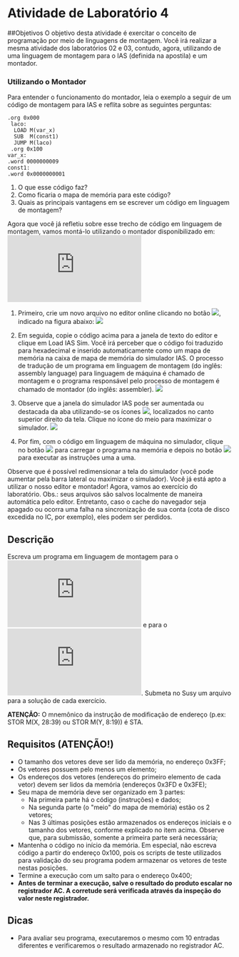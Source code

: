 # Atividade de Laboratório 4

##Objetivos
O objetivo desta atividade é exercitar o conceito de programação por meio de linguagens de montagem. Você irá realizar a mesma atividade dos laboratórios 02 e 03, contudo, agora, utilizando de uma linguagem de montagem para o IAS (definida na apostila) e um montador.

### Utilizando o Montador

Para entender o funcionamento do montador, leia o exemplo a seguir de um código de montagem para IAS e reflita sobre as seguintes perguntas:
```
.org 0x000
 laco:
  LOAD M(var_x)
  SUB  M(const1)
  JUMP M(laco)
 .org 0x100
var_x: 
.word 0000000009
const1: 
.word 0x0000000001
```
1. O que esse código faz?
2. Como ficaria o mapa de memória para este código?
3. Quais as principais vantagens em se escrever um código em linguagem de montagem?

Agora que você já refletiu sobre esse trecho de código em linguagem de montagem, vamos montá-lo utilizando o montador disponibilizado em: ![assembler.html](https://www.ic.unicamp.br/~edson/disciplinas/mc404/2019-2s/ab/IAS-Assembler/assembler.html)

1. Primeiro, crie um novo arquivo no editor online clicando no botão ![](https://www.ic.unicamp.br/~edson/disciplinas/mc404/2019-2s/ab/labs/lab04/bt-adicionar.png), indicado na figura abaixo:
![](https://www.ic.unicamp.br/~edson/disciplinas/mc404/2019-2s/ab/labs/lab04/montador-criando-arquivo.png)

2. Em seguida, copie o código acima para a janela de texto do editor e clique em Load IAS Sim. Você irá perceber que o código foi traduzido para hexadecimal e inserido automaticamente como um mapa de memória na caixa de mapa de memória do simulador IAS. O processo de tradução de um programa em linguagem de montagem (do inglês: assembly language) para linguagem de máquina é chamado de montagem e o programa responsável pelo processo de montagem é chamado de montador (do inglês: assembler).
![](https://www.ic.unicamp.br/~edson/disciplinas/mc404/2019-2s/ab/labs/lab04/montador-run-code.png)

3. Observe que a janela do simulador IAS pode ser aumentada ou destacada da aba utilizando-se os ícones ![](https://www.ic.unicamp.br/~edson/disciplinas/mc404/2019-2s/ab/labs/lab04/montador-icones-dimensionamento.png), localizados no canto superior direito da tela. Clique no ícone do meio para maximizar o simulador.
![](https://www.ic.unicamp.br/~edson/disciplinas/mc404/2019-2s/ab/labs/lab04/montador-tela-cheia.png)

4. Por fim, com o código em linguagem de máquina no simulador, clique no botão ![](https://www.ic.unicamp.br/~edson/disciplinas/mc404/2019-2s/ab/labs/lab04/simulador-bt-load.png) para carregar o programa na memória e depois no botão ![](https://www.ic.unicamp.br/~edson/disciplinas/mc404/2019-2s/ab/labs/lab04/simulador-bt-step.png) para executar as instruções uma a uma.

Observe que é possível redimensionar a tela do simulador (você pode aumentar pela barra lateral ou maximizar o simulador). Você já está apto a utilizar o nosso editor e montador! Agora, vamos ao exercício do laboratório. Obs.: seus arquivos são salvos localmente de maneira automática pelo editor. Entretanto, caso o cache do navegador seja apagado ou ocorra uma falha na sincronização de sua conta (cota de disco excedida no IC, por exemplo), eles podem ser perdidos.

## Descrição

Escreva um programa em linguagem de montagem para o ![laboratório 2](https://www.ic.unicamp.br/~edson/disciplinas/mc404/2019-2s/ab/labs/lab02/lab02.html) e para o ![laboratório 3](https://www.ic.unicamp.br/~edson/disciplinas/mc404/2019-2s/ab/labs/lab03/lab03.html). Submeta no Susy um arquivo para a solução de cada exercício.

**ATENÇÃO:** O mnemônico da instrução de modificação de endereço (p.ex: STOR M(X, 28:39) ou STOR M(Y, 8:19)) é STA.

## Requisitos (ATENÇÃO!)

* O tamanho dos vetores deve ser lido da memória, no endereço 0x3FF;
* Os vetores possuem pelo menos um elemento;
* Os endereços dos vetores (endereços do primeiro elemento de cada vetor) devem ser lidos da memória (endereços 0x3FD e 0x3FE);
* Seu mapa de memória deve ser organizado em 3 partes:
	* Na primeira parte há o código (instruções) e dados;
	* Na segunda parte (o "meio" do mapa de memória) estão os 2 vetores;
	* Nas 3 últimas posições estão armazenados os endereços iniciais e o tamanho dos vetores, conforme explicado no item acima.
	Observe que, para submissão, somente a primeira parte será necessária;
* Mantenha o código no início da memória. Em especial, não escreva código a partir do endereço 0x100, pois os scripts de teste utilizados para validação do seu programa podem armazenar os vetores de teste nestas posições.
* Termine a execução com um salto para o endereço 0x400;
* **Antes de terminar a execução, salve o resultado do produto escalar no registrador AC. A corretude será verificada através da inspeção do valor neste registrador.**

## Dicas

* Para avaliar seu programa, executaremos o mesmo com 10 entradas diferentes e verificaremos o resultado armazenado no registrador AC.


